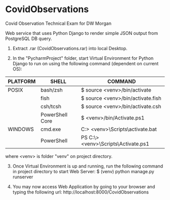 # CovidObservations
Covid Observation Technical Exam for DW Morgan

Web service that uses Python Django to render simple JSON output from PostgreSQL DB query.

1. Extract .rar (CovidObservations.rar) into local Desktop.

2. In the "PycharmProject" folder, start Virtual Environment for Python Django to run on using the following command (dependent on current OS):

| PLATFORM | SHELL| COMMAND |
-----------|------|---------|
| POSIX    | bash/zsh       | $ source \<venv\>/bin/activate        |
|          | fish           | $ source \<venv\>/bin/activate.fish   |
|          | csh/tcsh       | $ source \<venv\>/bin/activate.csh    |
|          | PowerShell Core| $ \<venv\>/bin/Activate.ps1           |
| WINDOWS  | cmd.exe        | C:\> \<venv\>\Scripts\activate.bat    |
|          | PowerShell     | PS C:\\> \<venv\>\Scripts\Activate.ps1 |

where \<venv\> is folder "venv" on project directory.
  
3. Once Virtual Environment is up and running, run the following command in project directory to start Web Server:
   $ (venv) python manage.py runserver
   
4. You may now access Web Application by going to your browser and typing the following url:
   http://localhost:8000/CovidObservations
